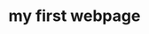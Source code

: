 
<html>
<title>
webpage
</title>
<body>
<h1>my first webpage</h2>
</body>
<style>
body{bg-color:red;text-align:center}
</style>
</html>
